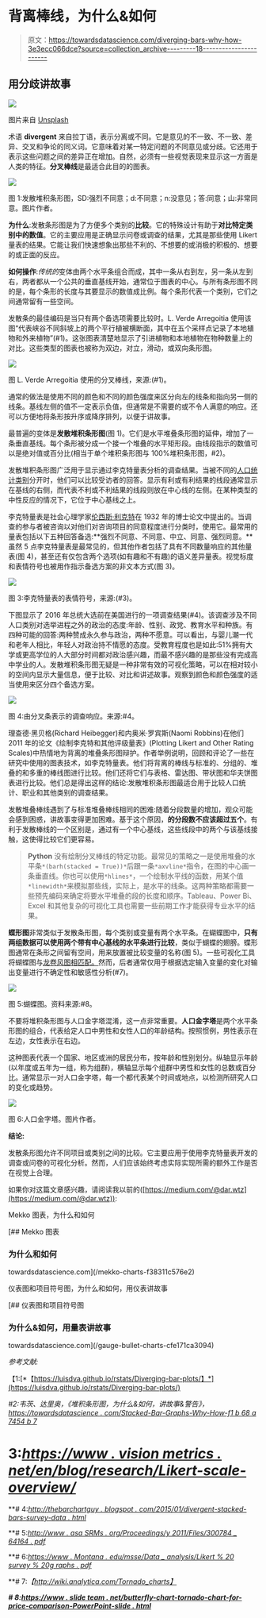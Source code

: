 # 背离棒线，为什么&如何

> 原文：<https://towardsdatascience.com/diverging-bars-why-how-3e3ecc066dce?source=collection_archive---------18----------------------->

## 用分歧讲故事

![](img/c309bd10b9ed384d1584ef4f367dcf07.png)

图片来自 [Unsplash](https://unsplash.com/)

术语 **divergent** 来自拉丁语，表示分离或不同。它是意见的不一致、不一致、差异、交叉和争论的同义词。它意味着对某一特定问题的不同意见或分歧。它还用于表示这些问题之间的差异正在增加。自然，必须有一些视觉表现来显示这一方面是人类的特征。**分叉棒线**是最适合此目的的图表。

![](img/a2c3dba73a29c3f157cdbf6c03aea366.png)

图 1:发散堆积条形图，SD:强烈不同意；d:不同意；n:没意见；答:同意；山:非常同意。图片作者。

**为什么**:发散条形图是为了方便多个类别的**比较**。它的特殊设计有助于**对比特定类别中的数值**。它的主要应用是正确显示问卷或调查的结果，尤其是那些使用 Likert 量表的结果。它能让我们快速想象出那些不利的、不想要的或消极的积极的、想要的或正面的反应。

**如何操作**:*传统的*变体由两个水平条组合而成，其中一条从右到左，另一条从左到右，两者都从一个公共的垂直基线开始，通常位于图表的中心。与所有条形图不同的是，每个条形的长度与其要显示的数值成比例。每个条形代表一个类别，它们之间通常留有一些空间。

发散条的最佳编码是当只有两个备选项需要比较时。L. Verde Arregoitia 使用该图“代表峡谷不同斜坡上的两个平行植被横断面，其中在五个采样点记录了本地植物和外来植物”(#1)。这张图表清楚地显示了引进植物和本地植物在物种数量上的对比。这些类型的图表也被称为双边，对立，滑动，或双向条形图。

![](img/5364ccbdd8272f058b619bccfaebfb50.png)

图 L. Verde Arregoitia 使用的分叉棒线，来源:(#1)。

通常的做法是使用不同的颜色和不同的颜色强度来区分向左的线条和指向另一侧的线条。基线左侧的值不一定表示负值，但通常是不需要的或不令人满意的响应。还可以方便地将条形按升序或降序排列，以便于讲故事。

最普遍的变体是**发散堆积条形图**(图 1)。它们是水平堆叠条形图的延伸，增加了一条垂直基线。每个条形被分成一个接一个堆叠的水平矩形段。由线段指示的数值可以是绝对值或百分比(相当于单个堆积条形图与 100%堆积条形图，#2)。

发散堆积条形图广泛用于显示通过李克特量表分析的调查结果。当被不同的[人口统计类别](https://smallbusiness.chron.com/examples-demographics-65678.html)分开时，他们可以比较受访者的回答。显示有利或有利结果的线段通常显示在基线的右侧，而代表不利或不利结果的线段则放在中心线的左侧。在某种类型的中性反应的情况下，它位于中心基线之上。

李克特量表是社会心理学家[伦西斯·利克特](https://en.wikipedia.org/wiki/Rensis_Likert)在 1932 年的博士论文中提出的。当调查的参与者被咨询以对他们对咨询项目的同意程度进行分类时，使用它。最常用的量表包括以下五种回答备选:**强烈不同意、不同意、中立、同意、强烈同意。**虽然 5 点李克特量表是最常见的，但其他作者包括了具有不同数量响应的其他量表(图 4)，甚至还有仅包含两个选项(如有趣和不有趣)的语义差异量表。视觉标度和表情符号也被用作指示备选方案的非文本方式(图 3)。

![](img/6ca19ba71781fbd5febd6dbc34ff6e07.png)

图 3:李克特量表的表情符号，来源:(#3)。

下图显示了 2016 年总统大选前在美国进行的一项调查结果(#4)。该调查涉及不同人口类别对选举进程之外的政治的态度:年龄、性别、政党、教育水平和种族。有四种可能的回答:两种赞成永久参与政治，两种不愿意。可以看出，与婴儿潮一代和老年人相比，年轻人对政治持不情愿的态度。受教育程度也是如此:51%拥有大学或更高学位的人大部分时间都对政治感兴趣，而最不感兴趣的是那些没有完成高中学业的人。发散堆积条形图无疑是一种非常有效的可视化策略，可以在相对较小的空间内显示大量信息，便于比较、对比和讲述故事。观察到颜色和颜色强度的适当使用来区分四个备选方案。

![](img/989633291afd686e0dc1645f611e980e.png)

图 4:由分叉条表示的调查响应。来源:#4。

理查德·黑贝格(Richard Heibegger)和内奥米·罗宾斯(Naomi Robbins)在他们 2011 年的论文《绘制李克特和其他评级量表》(Plotting Likert and Other Rating Scales)中热情地为背离的堆叠条形图辩护。作者举例说明，回顾和评论了一些在研究中使用的图表技术，如李克特量表。他们将背离的棒线与标准的、分组的、堆叠的和多重的棒线图进行比较。他们还将它们与表格、雷达图、带状图和华夫饼图表进行比较。他们总是得出这样的结论:发散堆积条形图最适合用于比较人口统计、职业和其他类别的调查结果。

发散堆叠棒线遇到了与标准堆叠棒线相同的困难:随着分段数量的增加，观众可能会感到困惑，讲故事变得更加困难。基于这个原因，**的分段数不应该超过五个**。有利于发散棒线的一个区别是，通过有一个中心基线，这些线段中的两个与该基线接触，这使得比较它们更容易。

> **Python** 没有绘制分叉棒线的特定功能。最常见的策略之一是使用堆叠的水平条`*(barh(stacked = True))*`后跟一条`*axvline*`指令，在图的中心画一条垂直线。你也可以使用`*hlines*`，一个绘制水平线的函数，用某个值`*linewidth*`来模拟那些线，实际上，是水平的线条。这两种策略都需要一些预先编码来确定将要水平堆叠的段的长度和顺序。Tableau、Power Bi、Excel 和其他复杂的可视化工具也需要一些前期工作才能获得专业水平的结果。

**蝶形图**非常类似于发散条形图，每个类别或变量有两个水平条。在蝴蝶图中，**只有两组数据可以使用两个带有中心基线的水平条进行比较**，类似于蝴蝶的翅膀。蝶形图通常在条形之间留有空间，用来放置被比较变量的名称(图 5)。一些可视化工具将蝴蝶图与[龙卷风图相匹配。](http://wiki.analytica.com/Tornado_charts)然而，后者通常仅用于根据选定输入变量的变化对输出变量进行不确定性和敏感性分析(#7)。

![](img/d8fb7652567646eede184bd835681e0d.png)

图 5:蝴蝶图。资料来源:#8。

不要将堆积条形图与人口金字塔混淆，这一点非常重要。**人口金字塔**是两个水平条形图的组合，代表给定人口中男性和女性人口的年龄结构。按照惯例，男性表示在左边，女性表示在右边。

这种图表代表一个国家、地区或洲的居民分布，按年龄和性别划分。纵轴显示年龄(以年度或五年为一组，称为组群)，横轴显示每个组群中男性和女性的总数或百分比。通常显示一对人口金字塔，每一个都代表某个时间或地点，以检测所研究人口的变化或趋势。

![](img/875acd82f7f25f880e7fcb4688f86568.png)

图 6:人口金字塔。图片作者。

**结论:**

发散条形图允许不同项目或类别之间的比较。它主要应用于使用李克特量表开发的调查或问卷的可视化分析。然而，人们应该始终考虑实际实现所需的额外工作是否在视觉上合理。

如果你对这篇文章感兴趣，请阅读我以前的([https://medium.com/@dar.wtz](https://medium.com/@dar.wtz)):

Mekko 图表，为什么和如何

[](/mekko-charts-f38311c576e2) [## Mekko 图表

### 为什么和如何

towardsdatascience.com](/mekko-charts-f38311c576e2) 

仪表图和项目符号图，为什么和如何，用仪表讲故事

[](/gauge-bullet-charts-cfe171ca3094) [## 仪表图和项目符号图

### 为什么&如何，用量表讲故事

towardsdatascience.com](/gauge-bullet-charts-cfe171ca3094) 

*参考文献:*

【1:[*【https://luisdva.github.io/rstats/Diverging-bar-plots/】*](https://luisdva.github.io/rstats/Diverging-bar-plots/)

*#2:韦茨、达里奥，《堆积条形图，为什么&如何，讲故事&警告》，*[*https://towardsdatascience . com/Stacked-Bar-Graphs-Why-How-f1 b 68 a 7454 b 7*](/stacked-bar-graphs-why-how-f1b68a7454b7)

# 3:*[*https://www . vision metrics . net/en/blog/research/Likert-scale-overview/*](https://www.visionmetrics.net/en/blog/research/likert-scale-overview/)*

**# 4:*[*http://thebarchartguy . blogspot . com/2015/01/divergent-stacked-bars-survey-data . html*](http://thebarchartguy.blogspot.com/2015/01/divergent-stacked-bars-survey-data.html)*

**# 5:*[*http://www . asa SRMs . org/Proceedings/y 2011/Files/300784 _ 64164 . pdf*](http://www.asasrms.org/Proceedings/y2011/Files/300784_64164.pdf)*

**# 6:*[*https://www . Montana . edu/msse/Data _ analysis/Likert % 20 survey % 20g raphs . pdf*](https://www.montana.edu/msse/Data_analysis/Likert%20Survey%20Graphs.pdf)*

**# 7:*【http://wiki.analytica.com/Tornado_charts】*

***# 8:*[*https://www . slide team . net/butterfly-chart-tornado-chart-for-price-comparison-PowerPoint-slide . html*](https://www.slideteam.net/butterfly-chart-tornado-chart-for-price-comparison-powerpoint-slide.html)**